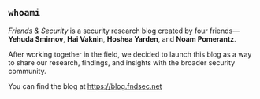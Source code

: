 ## `whoami`

*Friends & Security* is a security research blog created by four friends—**Yehuda Smirnov**, **Hai Vaknin**, **Hoshea Yarden**, and **Noam Pomerantz**.

After working together in the field, we decided to launch this blog as a way to share our research, findings, and insights with the broader security community.

You can find the blog at https://blog.fndsec.net
